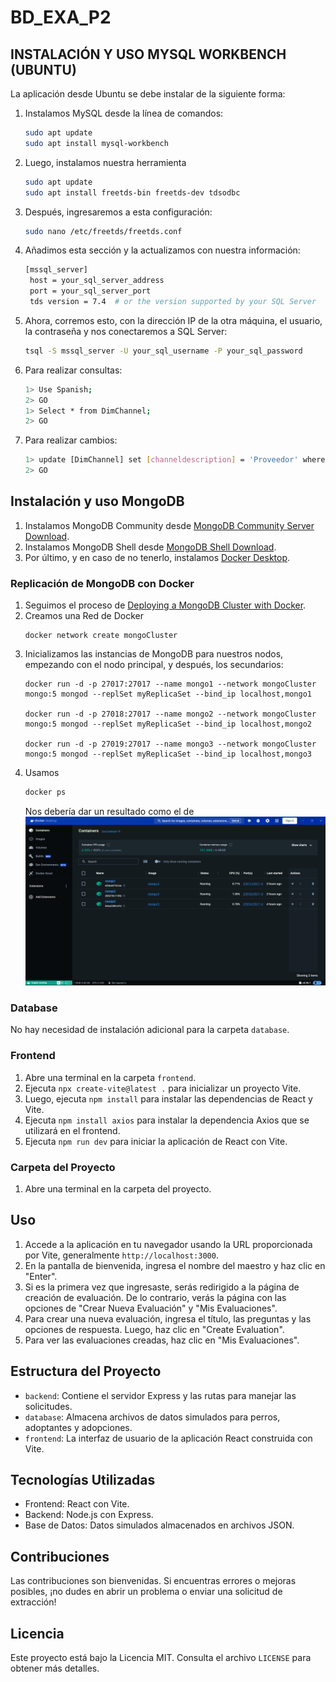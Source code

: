 # BD_EXA_P2

## INSTALACIÓN Y USO MYSQL WORKBENCH (UBUNTU)

La aplicación desde Ubuntu se debe instalar de la siguiente forma:

1. Instalamos MySQL desde la línea de comandos:
   
   ```bash
   sudo apt update
   sudo apt install mysql-workbench
   ```
2. Luego, instalamos nuestra herramienta
   ```bash
   sudo apt update
   sudo apt install freetds-bin freetds-dev tdsodbc
   ```
3. Después, ingresaremos a esta configuración:
   ```bash
   sudo nano /etc/freetds/freetds.conf
   ```
4. Añadimos esta sección y la actualizamos con nuestra información:
   ```bash
   [mssql_server]
    host = your_sql_server_address
    port = your_sql_server_port
    tds version = 7.4  # or the version supported by your SQL Server
   ```
5. Ahora, corremos esto, con la dirección IP de la otra máquina, el usuario, la contraseña y nos conectaremos a SQL Server:
   ```bash
   tsql -S mssql_server -U your_sql_username -P your_sql_password
   ```
6. Para realizar consultas:
   ```bash
   1> Use Spanish;
   2> GO
   1> Select * from DimChannel;
   2> GO
   ```
7. Para realizar cambios:
   ```bash
   1> update [DimChannel] set [channeldescription] = 'Proveedor' where [ChannelLabel] = '07';
   2> GO

## Instalación y uso MongoDB

1. Instalamos MongoDB Community desde [MongoDB Community Server Download](https://www.mongodb.com/try/download/community).
2. Instalamos MongoDB Shell desde [MongoDB Shell Download](https://www.mongodb.com/try/download/shell).
3. Por último, y en caso de no tenerlo, instalamos [Docker Desktop](https://www.docker.com/products/docker-desktop/).

### Replicación de MongoDB con Docker

1. Seguimos el proceso de [Deploying a MongoDB Cluster with Docker](https://www.mongodb.com/compatibility/deploying-a-mongodb-cluster-with-docker).
2. Creamos una Red de Docker
   ```Mongsh
   docker network create mongoCluster
   ```
3. Inicializamos las instancias de MongoDB para nuestros nodos, empezando con el nodo principal, y después, los secundarios:
   ```Mongsh
   docker run -d -p 27017:27017 --name mongo1 --network mongoCluster mongo:5 mongod --replSet myReplicaSet --bind_ip localhost,mongo1

   docker run -d -p 27018:27017 --name mongo2 --network mongoCluster mongo:5 mongod --replSet myReplicaSet --bind_ip localhost,mongo2
 
   docker run -d -p 27019:27017 --name mongo3 --network mongoCluster mongo:5 mongod --replSet myReplicaSet --bind_ip localhost,mongo3
   ```
4. Usamos
   ```bash
   docker ps
   ```
   Nos debería dar un resultado como el de ![Terminal con los contenedores corriendo](https://github.com/andresalmeida/BD_EXA_P2/blob/main/Imgs_Readme/Docker%20con%20Contenedores.png)


### Database

No hay necesidad de instalación adicional para la carpeta `database`.

### Frontend

1. Abre una terminal en la carpeta `frontend`.
2. Ejecuta `npx create-vite@latest .` para inicializar un proyecto Vite.
3. Luego, ejecuta `npm install` para instalar las dependencias de React y Vite.
4. Ejecuta `npm install axios` para instalar la dependencia Axios que se utilizará en el frontend.
5. Ejecuta `npm run dev` para iniciar la aplicación de React con Vite.

### Carpeta del Proyecto

1. Abre una terminal en la carpeta del proyecto.

## Uso

1. Accede a la aplicación en tu navegador usando la URL proporcionada por Vite, generalmente `http://localhost:3000`.
2. En la pantalla de bienvenida, ingresa el nombre del maestro y haz clic en "Enter".
3. Si es la primera vez que ingresaste, serás redirigido a la página de creación de evaluación. De lo contrario, verás la página con las opciones de "Crear Nueva Evaluación" y "Mis Evaluaciones".
4. Para crear una nueva evaluación, ingresa el título, las preguntas y las opciones de respuesta. Luego, haz clic en "Create Evaluation".
5. Para ver las evaluaciones creadas, haz clic en "Mis Evaluaciones".

## Estructura del Proyecto

- `backend`: Contiene el servidor Express y las rutas para manejar las solicitudes.
- `database`: Almacena archivos de datos simulados para perros, adoptantes y adopciones.
- `frontend`: La interfaz de usuario de la aplicación React construida con Vite.

## Tecnologías Utilizadas

- Frontend: React con Vite.
- Backend: Node.js con Express.
- Base de Datos: Datos simulados almacenados en archivos JSON.

## Contribuciones

Las contribuciones son bienvenidas. Si encuentras errores o mejoras posibles, ¡no dudes en abrir un problema o enviar una solicitud de extracción!

## Licencia

Este proyecto está bajo la Licencia MIT. Consulta el archivo `LICENSE` para obtener más detalles.
